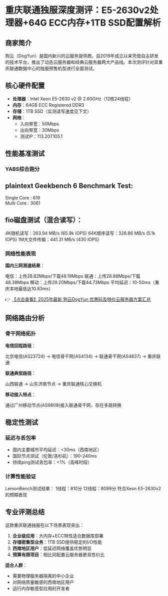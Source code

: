 # 重庆联通独服深度测评：E5-2630v2处理器+64G ECC内存+1TB SSD配置解析

## 商家简介

狗云（DogYun）是国内新兴的云服务提供商，自2019年成立以来凭借自主研发的技术平台，推出了动态云服务器和经典云服务器两大产品线。本次测评针对其重庆联通数据中心的独服预售机型进行全面测试。

## 核心硬件配置

- **处理器**：Intel Xeon E5-2630 v2 @ 2.60GHz（12核24线程）
- **内存**：64GB ECC Registered DDR3
- **存储**：1TB SSD（实测读写速度见下文）
- **网络**：
  - 入向带宽：50Mbps
  - 出向带宽：30Mbps
  - 测试IP：113.207.105.1

## 性能基准测试

### YABS综合跑分

plaintext
Geekbench 6 Benchmark Test:
---------------------------------
Single Core     : 619                           
Multi Core      : 3061

fio磁盘测试（混合读写）：
---------------------------------
4K随机读写：263.94 MB/s (65.9k IOPS)
64K顺序读写：328.86 MB/s (5.1k IOPS)
1M大文件传输：441.31 MB/s (430 IOPS)

### 网络性能表现

**国内三网测速结果**：

电信：上传28.82Mbps/下载48.19Mbps
联通：上传28.88Mbps/下载48.38Mbps 
移动：上传29.20Mbps/下载44.73Mbps
平均延迟：10-50ms（重庆本地最低达10.83ms）

👉 [【点击查看】2025年最新 狗云DogYun 优惠码及特价云服务器方案汇总](https://bit.ly/DogYun)

## 网络路由分析

### 骨干网络拓扑

**电信回程路径**：

北京电信(AS23724) → 电信骨干网(AS4134) → 联通骨干网(AS4837) → 重庆联通

**联通典型路径**：

山西联通 → 山东济南节点 → 重庆联通核心交换机

**移动接入特点**：

通过广州移动节点(AS9808)接入联通骨干网，存在多跳转换

## 稳定性测试

### 延迟与丢包率
- 国内主要城市平均延迟：<30ms（西南地区）
- 国际节点测试（伦敦/洛杉矶）：190-240ms
- 持续ping测试丢包率：<1%（高峰时段）

### 计算性能验证

LemonBench测试结果：
1线程：810分
12线程：8099分
符合Xeon E5-2630v2的预期表现

## 专业评测总结

这款重庆联通独服在以下场景表现突出：
1. **企业级应用**：大内存+ECC特性适合数据库部署
2. **存储密集型业务**：1TB SSD提供稳定的I/O性能
3. **西南地区用户**：低延迟网络覆盖优势明显
4. **预算有限项目**：相比同配置云服务器更具性价比

**适合人群**：
- 需要物理服务器隔离的中小企业
- 对网络质量敏感的西南地区用户
- 运行内存敏感型应用的开发者
